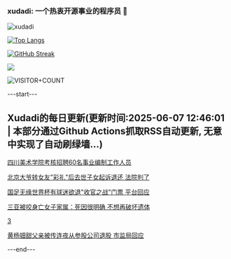 ### xudadi: 一个热衷开源事业的程序员 👋

![xudadi](https://github-readme-stats-git-masterorgs-github-readme-stats-team.vercel.app/api?username=xudadi)

[![Top Langs](https://github-readme-stats.vercel.app/api/top-langs/?username=xudadi)](https://github.com/anuraghazra/github-readme-stats)

[![GitHub Streak](https://streak-stats.demolab.com?user=xudadi&locale=zh_Hans)](https://git.io/streak-stats)

![](https://raw.githubusercontent.com/xudadi/xudadi/main/assets/github-contribution-grid-snake.svg)

![VISITOR+COUNT](https://komarev.com/ghpvc/?username=xudadi&label=VISITOR+COUNT)


---start---

## Xudadi的每日更新(更新时间:2025-06-07 12:46:01 | 本部分通过Github Actions抓取RSS自动更新, 无意中实现了自动刷绿墙...)

[四川美术学院考核招聘60名事业编制工作人员](https://www.gongkaoleida.com/article/2438257)

[北京大爷转女友"彩礼"后去世子女起诉退还 法院判了](https://m.163.com/news/article/K1DC87TM0530JPVV.html)

[国足无缘世界杯有球迷欲退"收官之战"门票 平台回应](https://m.163.com/news/article/K1D9UQ3M0530JPVV.html)

[三亚被咬身亡女子家属：死因很明确 不想再破坏遗体](https://m.163.com/news/article/K1D4UKA0053469LG.html)

[3](https://m.163.com/touch/news/sub/domestic)

[黄杨钿甜父亲被传连夜从参股公司退股 市监局回应](https://m.163.com/news/article/K1D42JFC053469KC.html)

---end---
